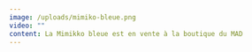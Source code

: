 ```yaml
---
image: /uploads/mimiko-bleue.png
video: ""
content: La Mimikko bleue est en vente à la boutique du MAD
---
```

